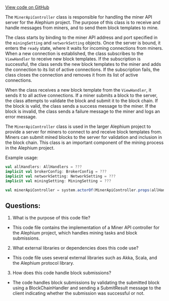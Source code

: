 [View code on GitHub](https://github.com/alephium/alephium/blob/master/flow/src/main/scala/org/alephium/flow/mining/MinerApiController.scala)

The `MinerApiController` class is responsible for handling the miner API server for the Alephium project. The purpose of this class is to receive and handle messages from miners, and to send them block templates to mine. 

The class starts by binding to the miner API address and port specified in the `miningSetting` and `networkSetting` objects. Once the server is bound, it enters the `ready` state, where it waits for incoming connections from miners. When a new connection is established, the class subscribes to the `ViewHandler` to receive new block templates. If the subscription is successful, the class sends the new block templates to the miner and adds the connection to its list of active connections. If the subscription fails, the class closes the connection and removes it from its list of active connections.

When the class receives a new block template from the `ViewHandler`, it sends it to all active connections. If a miner submits a block to the server, the class attempts to validate the block and submit it to the block chain. If the block is valid, the class sends a success message to the miner. If the block is invalid, the class sends a failure message to the miner and logs an error message.

The `MinerApiController` class is used in the larger Alephium project to provide a server for miners to connect to and receive block templates from. Miners can submit mined blocks to the server for validation and inclusion in the block chain. This class is an important component of the mining process in the Alephium project. 

Example usage:
```scala
val allHandlers: AllHandlers = ???
implicit val brokerConfig: BrokerConfig = ???
implicit val networkSetting: NetworkSetting = ???
implicit val miningSetting: MiningSetting = ???

val minerApiController = system.actorOf(MinerApiController.props(allHandlers))
```
## Questions: 
 1. What is the purpose of this code file?
- This code file contains the implementation of a Miner API controller for the Alephium project, which handles mining tasks and block submissions.

2. What external libraries or dependencies does this code use?
- This code file uses several external libraries such as Akka, Scala, and the Alephium protocol library.

3. How does this code handle block submissions?
- The code handles block submissions by validating the submitted block using a BlockChainHandler and sending a SubmitResult message to the client indicating whether the submission was successful or not.